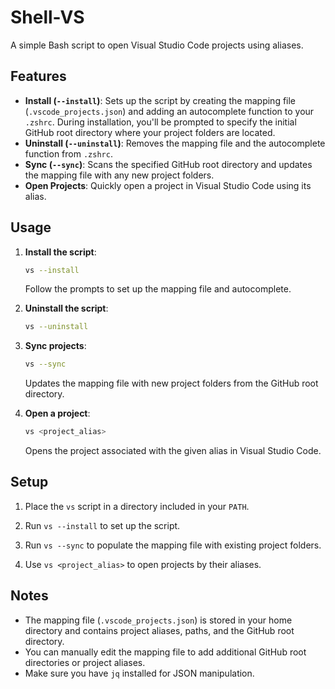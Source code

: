 # Shell-VS

A simple Bash script to open Visual Studio Code projects using aliases. 

## Features

- **Install (`--install`)**: Sets up the script by creating the mapping file (`.vscode_projects.json`) and adding an autocomplete function to your `.zshrc`. During installation, you'll be prompted to specify the initial GitHub root directory where your project folders are located.
- **Uninstall (`--uninstall`)**: Removes the mapping file and the autocomplete function from `.zshrc`.
- **Sync (`--sync`)**: Scans the specified GitHub root directory and updates the mapping file with any new project folders.
- **Open Projects**: Quickly open a project in Visual Studio Code using its alias.

## Usage

1. **Install the script**:
   ```bash
   vs --install
   ```
   Follow the prompts to set up the mapping file and autocomplete.

2. **Uninstall the script**:
   ```bash
   vs --uninstall
   ```

3. **Sync projects**:
   ```bash
   vs --sync
   ```
   Updates the mapping file with new project folders from the GitHub root directory.

4. **Open a project**:
   ```bash
   vs <project_alias>
   ```
   Opens the project associated with the given alias in Visual Studio Code.

## Setup

1. Place the `vs` script in a directory included in your `PATH`.

2. Run `vs --install` to set up the script.

3. Run `vs --sync` to populate the mapping file with existing project folders.

4. Use `vs <project_alias>` to open projects by their aliases.

## Notes

- The mapping file (`.vscode_projects.json`) is stored in your home directory and contains project aliases, paths, and the GitHub root directory.
- You can manually edit the mapping file to add additional GitHub root directories or project aliases.
- Make sure you have `jq` installed for JSON manipulation.

